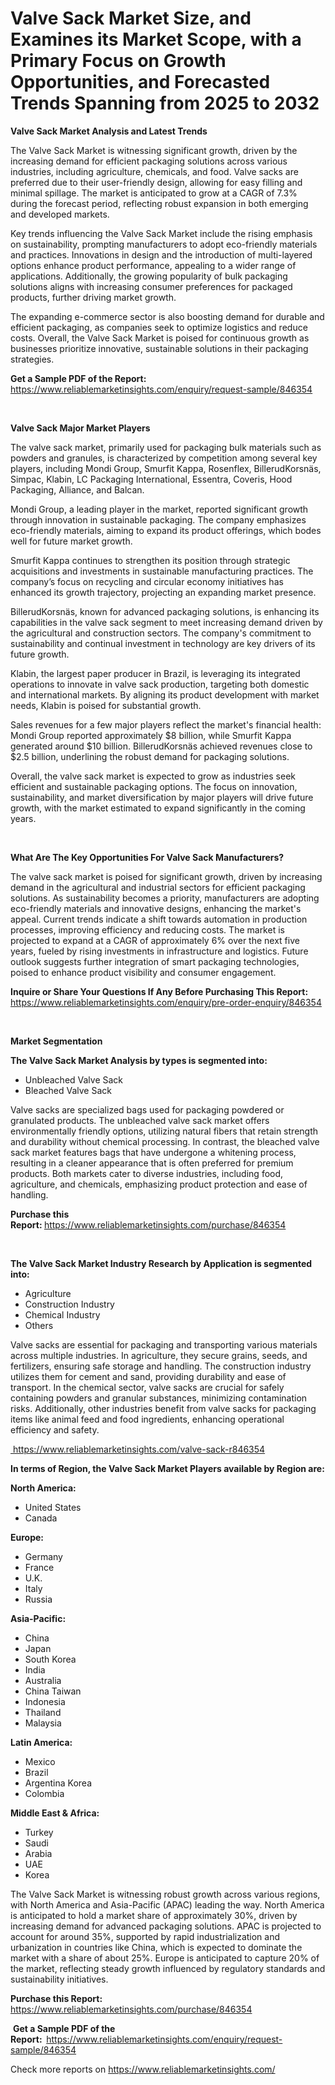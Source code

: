 <p><h1>Valve Sack Market Size, and Examines its Market Scope, with a Primary Focus on Growth Opportunities, and Forecasted Trends Spanning from 2025 to 2032</h1></p><p><strong>Valve Sack Market Analysis and Latest Trends</strong></p>
<p><p>The Valve Sack Market is witnessing significant growth, driven by the increasing demand for efficient packaging solutions across various industries, including agriculture, chemicals, and food. Valve sacks are preferred due to their user-friendly design, allowing for easy filling and minimal spillage. The market is anticipated to grow at a CAGR of 7.3% during the forecast period, reflecting robust expansion in both emerging and developed markets.</p><p>Key trends influencing the Valve Sack Market include the rising emphasis on sustainability, prompting manufacturers to adopt eco-friendly materials and practices. Innovations in design and the introduction of multi-layered options enhance product performance, appealing to a wider range of applications. Additionally, the growing popularity of bulk packaging solutions aligns with increasing consumer preferences for packaged products, further driving market growth.</p><p>The expanding e-commerce sector is also boosting demand for durable and efficient packaging, as companies seek to optimize logistics and reduce costs. Overall, the Valve Sack Market is poised for continuous growth as businesses prioritize innovative, sustainable solutions in their packaging strategies.</p></p>
<p><strong>Get a Sample PDF of the Report:&nbsp;</strong> <a href="https://www.reliablemarketinsights.com/enquiry/request-sample/846354?utm_campaign=2891&utm_medium=2&utm_source=Github&utm_content=ia&utm_term=01042025&utm_id=valve-sack">https://www.reliablemarketinsights.com/enquiry/request-sample/846354</a></p>
<p>&nbsp;</p>
<p><strong>Valve Sack Major Market Players</strong></p>
<p><p>The valve sack market, primarily used for packaging bulk materials such as powders and granules, is characterized by competition among several key players, including Mondi Group, Smurfit Kappa, Rosenflex, BillerudKorsnäs, Simpac, Klabin, LC Packaging International, Essentra, Coveris, Hood Packaging, Alliance, and Balcan. </p><p>Mondi Group, a leading player in the market, reported significant growth through innovation in sustainable packaging. The company emphasizes eco-friendly materials, aiming to expand its product offerings, which bodes well for future market growth. </p><p>Smurfit Kappa continues to strengthen its position through strategic acquisitions and investments in sustainable manufacturing practices. The company’s focus on recycling and circular economy initiatives has enhanced its growth trajectory, projecting an expanding market presence.</p><p>BillerudKorsnäs, known for advanced packaging solutions, is enhancing its capabilities in the valve sack segment to meet increasing demand driven by the agricultural and construction sectors. The company's commitment to sustainability and continual investment in technology are key drivers of its future growth.</p><p>Klabin, the largest paper producer in Brazil, is leveraging its integrated operations to innovate in valve sack production, targeting both domestic and international markets. By aligning its product development with market needs, Klabin is poised for substantial growth.</p><p>Sales revenues for a few major players reflect the market's financial health: Mondi Group reported approximately $8 billion, while Smurfit Kappa generated around $10 billion. BillerudKorsnäs achieved revenues close to $2.5 billion, underlining the robust demand for packaging solutions.</p><p>Overall, the valve sack market is expected to grow as industries seek efficient and sustainable packaging options. The focus on innovation, sustainability, and market diversification by major players will drive future growth, with the market estimated to expand significantly in the coming years.</p></p>
<p>&nbsp;</p>
<p><strong>What Are The Key Opportunities For Valve Sack Manufacturers?</strong></p>
<p><p>The valve sack market is poised for significant growth, driven by increasing demand in the agricultural and industrial sectors for efficient packaging solutions. As sustainability becomes a priority, manufacturers are adopting eco-friendly materials and innovative designs, enhancing the market's appeal. Current trends indicate a shift towards automation in production processes, improving efficiency and reducing costs. The market is projected to expand at a CAGR of approximately 6% over the next five years, fueled by rising investments in infrastructure and logistics. Future outlook suggests further integration of smart packaging technologies, poised to enhance product visibility and consumer engagement.</p></p>
<p><strong>Inquire or Share Your Questions If Any Before Purchasing This Report:</strong> <a href="https://www.reliablemarketinsights.com/enquiry/pre-order-enquiry/846354?utm_campaign=2891&utm_medium=2&utm_source=Github&utm_content=ia&utm_term=01042025&utm_id=valve-sack">https://www.reliablemarketinsights.com/enquiry/pre-order-enquiry/846354</a></p>
<p>&nbsp;</p>
<p><strong>Market Segmentation</strong></p>
<p><strong>The Valve Sack Market Analysis by types is segmented into:</strong></p>
<p><ul><li>Unbleached Valve Sack</li><li>Bleached Valve Sack</li></ul></p>
<p><p>Valve sacks are specialized bags used for packaging powdered or granulated products. The unbleached valve sack market offers environmentally friendly options, utilizing natural fibers that retain strength and durability without chemical processing. In contrast, the bleached valve sack market features bags that have undergone a whitening process, resulting in a cleaner appearance that is often preferred for premium products. Both markets cater to diverse industries, including food, agriculture, and chemicals, emphasizing product protection and ease of handling.</p></p>
<p><strong>Purchase this Report:&nbsp;</strong><a href="https://www.reliablemarketinsights.com/purchase/846354?utm_campaign=2891&utm_medium=2&utm_source=Github&utm_content=ia&utm_term=01042025&utm_id=valve-sack">https://www.reliablemarketinsights.com/purchase/846354</a></p>
<p>&nbsp;</p>
<p><strong>The Valve Sack Market Industry Research by Application is segmented into:</strong></p>
<p><ul><li>Agriculture</li><li>Construction Industry</li><li>Chemical Industry</li><li>Others</li></ul></p>
<p><p>Valve sacks are essential for packaging and transporting various materials across multiple industries. In agriculture, they secure grains, seeds, and fertilizers, ensuring safe storage and handling. The construction industry utilizes them for cement and sand, providing durability and ease of transport. In the chemical sector, valve sacks are crucial for safely containing powders and granular substances, minimizing contamination risks. Additionally, other industries benefit from valve sacks for packaging items like animal feed and food ingredients, enhancing operational efficiency and safety.</p></p>
<p><a href="https://www.reliablemarketinsights.com/valve-sack-r846354?utm_campaign=2891&utm_medium=2&utm_source=Github&utm_content=ia&utm_term=01042025&utm_id=valve-sack">&nbsp;https://www.reliablemarketinsights.com/valve-sack-r846354</a></p>
<p><strong>In terms of Region, the Valve Sack Market Players available by Region are:</strong></p>
<p>
    <p> <strong> North America: </strong>
        <ul>
            <li>United States</li>
            <li>Canada</li>
        </ul>
        </p> 
    <p> <strong> Europe: </strong>
        <ul>
            <li>Germany</li>
            <li>France</li>
            <li>U.K.</li>
            <li>Italy</li>
            <li>Russia</li>
        </ul>
        </p> 
    <p> <strong> Asia-Pacific: </strong>
        <ul>
            <li>China</li>
            <li>Japan</li>
            <li>South Korea</li>
            <li>India</li>
            <li>Australia</li>
            <li>China Taiwan</li>
            <li>Indonesia</li>
            <li>Thailand</li>
            <li>Malaysia</li>
        </ul>
        </p> 
    <p> <strong> Latin America: </strong>
        <ul>
            <li>Mexico</li>
            <li>Brazil</li>
            <li>Argentina Korea</li>
            <li>Colombia</li>
        </ul>
        </p> 
    <p> <strong> Middle East & Africa: </strong>
        <ul>
            <li>Turkey</li>
            <li>Saudi</li>
            <li>Arabia</li>
            <li>UAE</li>
            <li>Korea</li>
        </ul>
    </p>
    </p>
<p><p>The Valve Sack Market is witnessing robust growth across various regions, with North America and Asia-Pacific (APAC) leading the way. North America is anticipated to hold a market share of approximately 30%, driven by increasing demand for advanced packaging solutions. APAC is projected to account for around 35%, supported by rapid industrialization and urbanization in countries like China, which is expected to dominate the market with a share of about 25%. Europe is anticipated to capture 20% of the market, reflecting steady growth influenced by regulatory standards and sustainability initiatives.</p></p>
<p><strong>Purchase this Report: </strong><a href="https://www.reliablemarketinsights.com/purchase/846354?utm_campaign=2891&utm_medium=2&utm_source=Github&utm_content=ia&utm_term=01042025&utm_id=valve-sack">https://www.reliablemarketinsights.com/purchase/846354</a></p>
<p>&nbsp;<strong>Get a Sample PDF of the Report:&nbsp;&nbsp;</strong><a href="https://www.reliablemarketinsights.com/enquiry/request-sample/846354?utm_campaign=2891&utm_medium=2&utm_source=Github&utm_content=ia&utm_term=01042025&utm_id=valve-sack">https://www.reliablemarketinsights.com/enquiry/request-sample/846354</a></p>
<p><strong></strong></p>
<p>Check more reports on <a href="https://www.reliablemarketinsights.com/?utm_campaign=2891&utm_medium=2&utm_source=Github&utm_content=ia&utm_term=01042025&utm_id=valve-sack">https://www.reliablemarketinsights.com/</a></p>